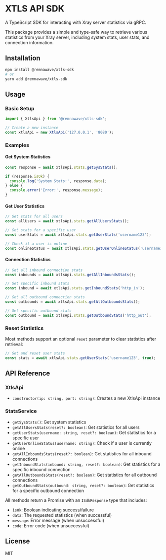 # XTLS API SDK

A TypeScript SDK for interacting with Xray server statistics via gRPC.

This package provides a simple and type-safe way to retrieve various statistics from your Xray server, including system stats, user stats, and connection information.

## Installation

```bash
npm install @remnawave/xtls-sdk
# or
yarn add @remnawave/xtls-sdk
```

## Usage

### Basic Setup

```typescript
import { XtlsApi } from '@remnawave/xtls-sdk';

// Create a new instance
const xtlsApi = new XtlsApi('127.0.0.1', '8080');
```

### Examples

#### Get System Statistics

```typescript
const response = await xtlsApi.stats.getSysStats();

if (response.isOk) {
  console.log('System Stats:', response.data);
} else {
  console.error('Error:', response.message);
}
```

#### Get User Statistics

```typescript
// Get stats for all users
const allUsers = await xtlsApi.stats.getAllUsersStats();

// Get stats for a specific user
const userStats = await xtlsApi.stats.getUserStats('username123');

// Check if a user is online
const onlineStatus = await xtlsApi.stats.getUserOnlineStatus('username123');
```

#### Connection Statistics

```typescript
// Get all inbound connection stats
const inbounds = await xtlsApi.stats.getAllInboundsStats();

// Get specific inbound stats
const inbound = await xtlsApi.stats.getInboundStats('http_in');

// Get all outbound connection stats
const outbounds = await xtlsApi.stats.getAllOutboundsStats();

// Get specific outbound stats
const outbound = await xtlsApi.stats.getOutboundStats('http_out');
```

### Reset Statistics

Most methods support an optional `reset` parameter to clear statistics after retrieval:

```typescript
// Get and reset user stats
const stats = await xtlsApi.stats.getUserStats('username123', true);
```

## API Reference

### XtlsApi

- `constructor(ip: string, port: string)`: Creates a new XtlsApi instance

### StatsService

- `getSysStats()`: Get system statistics
- `getAllUsersStats(reset?: boolean)`: Get statistics for all users
- `getUserStats(username: string, reset?: boolean)`: Get statistics for a specific user
- `getUserOnlineStatus(username: string)`: Check if a user is currently online
- `getAllInboundsStats(reset?: boolean)`: Get statistics for all inbound connections
- `getInboundStats(inbound: string, reset?: boolean)`: Get statistics for a specific inbound connection
- `getAllOutboundsStats(reset?: boolean)`: Get statistics for all outbound connections
- `getOutboundStats(outbound: string, reset?: boolean)`: Get statistics for a specific outbound connection

All methods return a Promise with an `ISdkResponse` type that includes:

- `isOk`: Boolean indicating success/failure
- `data`: The requested statistics (when successful)
- `message`: Error message (when unsuccessful)
- `code`: Error code (when unsuccessful)

## License

MIT
